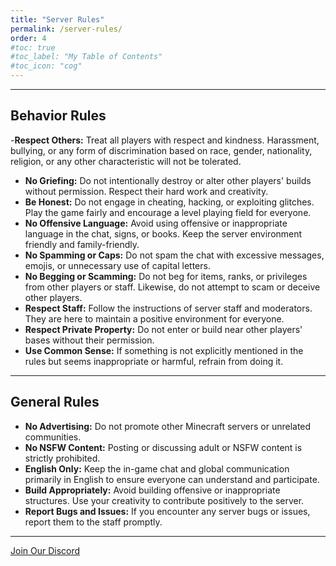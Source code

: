 ```yaml
---
title: "Server Rules"
permalink: /server-rules/
order: 4
#toc: true
#toc_label: "My Table of Contents"
#toc_icon: "cog"
---
```

<hr color="#7B4B94">

## **Behavior Rules**

-**Respect Others:** Treat all players with respect and kindness. Harassment, bullying, or any form of discrimination based on race, gender, nationality, religion, or any other characteristic will not be tolerated.
- **No Griefing:** Do not intentionally destroy or alter other players' builds without permission. Respect their hard work and creativity.
- **Be Honest:** Do not engage in cheating, hacking, or exploiting glitches. Play the game fairly and encourage a level playing field for everyone.
- **No Offensive Language:** Avoid using offensive or inappropriate language in the chat, signs, or books. Keep the server environment friendly and family-friendly.
- **No Spamming or Caps:** Do not spam the chat with excessive messages, emojis, or unnecessary use of capital letters.
- **No Begging or Scamming:** Do not beg for items, ranks, or privileges from other players or staff. Likewise, do not attempt to scam or deceive other players.
- **Respect Staff:** Follow the instructions of server staff and moderators. They are here to maintain a positive environment for everyone.
- **Respect Private Property:** Do not enter or build near other players' bases without their permission.
- **Use Common Sense:** If something is not explicitly mentioned in the rules but seems inappropriate or harmful, refrain from doing it.

<hr color="#7B4B94">

## **General Rules**
- **No Advertising:** Do not promote other Minecraft servers or unrelated communities.
- **No NSFW Content:** Posting or discussing adult or NSFW content is strictly prohibited.
- **English Only:** Keep the in-game chat and global communication primarily in English to ensure everyone can understand and participate.
- **Build Appropriately:** Avoid building offensive or inappropriate structures. Use your creativity to contribute positively to the server.
- **Report Bugs and Issues:** If you encounter any server bugs or issues, report them to the staff promptly.

<hr color="#7B4B94">

[Join Our Discord](https://discord.gg/5fhRG77PUm)
